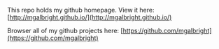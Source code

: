 This repo holds my github homepage.  View it here: [http://mgalbright.github.io/](http://mgalbright.github.io/)   

Browser all of my github projects here: [https://github.com/mgalbright](https://github.com/mgalbright)
